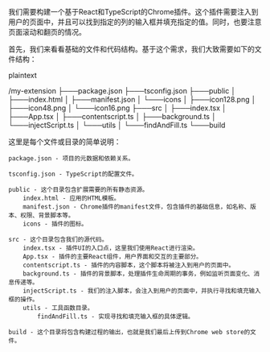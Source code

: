 我们需要构建一个基于React和TypeScript的Chrome插件。这个插件需要注入到用户的页面中，并且可以找到指定的列的输入框并填充指定的值。同时，也要注意页面滚动和翻页的情况。

首先，我们来看看基础的文件和代码结构。基于这个需求，我们大致需要如下的文件结构：

plaintext

/my-extension
├───package.json
├───tsconfig.json
├───public
│   ├───index.html
│   ├───manifest.json
│   └───icons
│       ├───icon128.png
│       ├───icon48.png
│       └───icon16.png
├───src
│   ├───index.tsx
│   ├───App.tsx
│   ├───contentscript.ts
│   ├───background.ts
│   └───injectScript.ts
│   └───utils
│       └───findAndFill.ts
└───build

这里是每个文件或目录的简单说明：

    package.json - 项目的元数据和依赖关系。

    tsconfig.json - TypeScript的配置文件。

    public - 这个目录包含扩展需要的所有静态资源。
        index.html - 应用的HTML模板。
        manifest.json - Chrome插件的manifest文件，包含插件的基础信息，如名称、版本、权限、背景脚本等。
        icons - 插件的图标。

    src - 这个目录包含我们的源代码。
        index.tsx - 插件UI的入口点，这里我们使用React进行渲染。
        App.tsx - 插件的主要React组件，用户界面和交互的主要部分。
        contentscript.ts - 插件的内容脚本，这个脚本将被注入到用户的页面中。
        background.ts - 插件的背景脚本，处理插件生命周期的事务，例如监听页面变化、消息传递等。
        injectScript.ts - 我们的注入脚本，会注入到用户的页面中，并执行寻找和填充输入框的操作。
        utils - 工具函数目录。
            findAndFill.ts - 实现寻找和填充输入框的具体逻辑。

    build - 这个目录将包含构建过程的输出，也就是我们最后上传到Chrome web store的文件。

